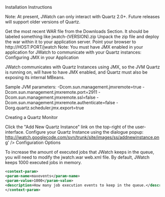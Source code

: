 Installation Instructions

Note: At present, JWatch can only interact with Quartz 2.0+. Future releases will support older versions of Quartz.

Get the most recent WAR file from the Downloads Section. It should be labeled something like jwatch-(VERSION).zip
Unpack the zip file and deploy the war within it to your application server.
Point your browser to http://HOST:PORT/jwatch
Note: You must have JMX enabled in your application for JWatch to communicate with your Quartz instances:
Configuring JMX in your Application

JWatch communicates with Quartz Instances using JMX, so the JVM Quartz is running on, will have to have JMX enabled, and Quartz must also be exposing its internal MBeans.

Sample JVM parameters: -Dcom.sun.management.jmxremote=true -Dcom.sun.management.jmxremote.port=2911 -Dcom.sun.management.jmxremote.ssl=false -Dcom.sun.management.jmxremote.authenticate=false -Dorg.quartz.scheduler.jmx.export=true

Creating a Quartz Monitor

Click the "Add New Quartz Instance" link on the top-right of the user-interface.
Configure your Quartz Instance using the dialogue popup: http://jwatch.googlecode.com/svn/trunk/site/images/ss/addnewinstance.png' />
Configuration Options

To increase the amount of executed jobs that JWatch keeps in the queue, you will need to modify the jwatch.war web.xml file. By default, JWatch keeps 1000 executed jobs in memory.

```xml
<context-param> 
<param-name>maxevents</param-name> 
<param-value>1000</param-value> 
<description>How many job execution events to keep in the queue.</description> 
</context-param>
```
